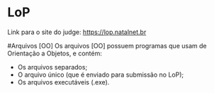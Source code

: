 # LoP
Link para o site do judge: https://lop.natalnet.br

#Arquivos [OO]
Os arquivos [OO] possuem programas que usam de Orientação a Objetos, e contém:
- Os arquivos separados;
- O arquivo único (que é enviado para submissão no LoP);
- Os arquivos executáveis (.exe).
